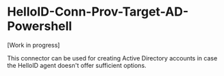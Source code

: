 # HelloID-Conn-Prov-Target-AD-Powershell
[Work in progress]

This connector can be used for creating Active Directory accounts in case the HelloID agent doesn't offer sufficient options.